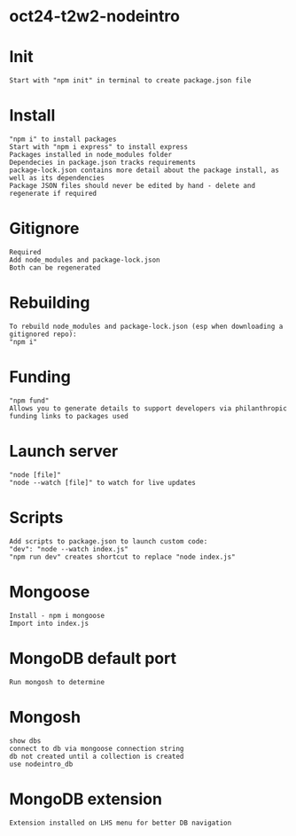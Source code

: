 # oct24-t2w2-nodeintro

# Init
    Start with "npm init" in terminal to create package.json file

# Install
    "npm i" to install packages
    Start with "npm i express" to install express
    Packages installed in node_modules folder
    Dependecies in package.json tracks requirements
    package-lock.json contains more detail about the package install, as well as its dependencies
    Package JSON files should never be edited by hand - delete and regenerate if required

# Gitignore
    Required
    Add node_modules and package-lock.json
    Both can be regenerated

# Rebuilding
    To rebuild node_modules and package-lock.json (esp when downloading a gitignored repo):
    "npm i"

# Funding
    "npm fund"
    Allows you to generate details to support developers via philanthropic funding links to packages used

# Launch server
    "node [file]"
    "node --watch [file]" to watch for live updates

# Scripts
    Add scripts to package.json to launch custom code:
    "dev": "node --watch index.js"
    "npm run dev" creates shortcut to replace "node index.js"

# Mongoose
    Install - npm i mongoose
    Import into index.js

# MongoDB default port
    Run mongosh to determine

# Mongosh
    show dbs
    connect to db via mongoose connection string
    db not created until a collection is created
    use nodeintro_db

# MongoDB extension
    Extension installed on LHS menu for better DB navigation